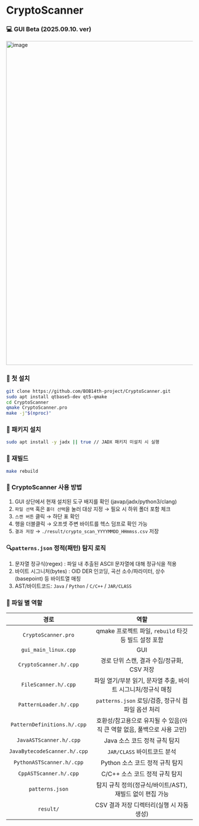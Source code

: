 # CryptoScanner

### 💻 GUI Beta (2025.09.10. ver)
<img width="1918" height="875" alt="image" src="https://github.com/user-attachments/assets/d3ccd4b2-ff03-479c-9be0-2b1bb529ae55" />


### 🔧 첫 설치
``` bash
git clone https://github.com/BOB14th-project/CryptoScanner.git
sudo apt install qtbase5-dev qt5-qmake
cd CryptoScanner
qmake CryptoScanner.pro
make -j"$(nproc)"
```


### 🔧 패키지 설치
``` bash
sudo apt install -y jadx || true // JADX 패키지 미설치 시 실행
```


### 🔧 재빌드
``` bash
make rebuild
```


### 🚀 CryptoScanner 사용 방법
1. GUI 상단에서 현재 설치된 도구 배지를 확인 (javap/jadx/python3/clang)
2. `파일 선택` 혹은 `폴더 선택`을 눌러 대상 지정 → 필요 시 하위 폴더 포함 체크
3. `스캔 버튼` 클릭 → 하단 표 확인
4. 행을 더블클릭 → 오프셋 주변 바이트를 헥스 덤프로 확인 가능
5. `결과 저장` → `./result/crypto_scan_YYYYMMDD_HHmmss.csv` 저장


### 🔍`patterns.json` 정적(패턴) 탐지 로직
1. 문자열 정규식(regex) : 파일 내 추출된 ASCII 문자열에 대해 정규식을 적용
2. 바이트 시그니처(bytes) : OID DER 인코딩, 곡선 소수/파라미터, 상수(basepoint) 등 바이트열 매칭
3. AST/바이트코드: `Java` / `Python` / `C/C++` / `JAR/CLASS`


### 📁 파일 별 역할
| 경로 | 역할 |
|:---:|:---:|
| `CryptoScanner.pro` | qmake 프로젝트 파일, `rebuild` 타깃 등 빌드 설정 포함 |
| `gui_main_linux.cpp` | GUI |
| `CryptoScanner.h/.cpp` | 경로 단위 스캔, 결과 수집/정규화, CSV 저장 |
| `FileScanner.h/.cpp` | 파일 열기/부분 읽기, 문자열 추출, 바이트 시그니처/정규식 매칭  |
| `PatternLoader.h/.cpp` | `patterns.json` 로딩/검증, 정규식 컴파일 옵션 처리 |
| `PatternDefinitions.h/.cpp` | 호환성/참고용으로 유지될 수 있음(아직 큰 역할 없음, 풀백으로 사용 고민) |
| `JavaASTScanner.h/.cpp` | Java 소스 코드 정적 규칙 탐지 |
| `JavaBytecodeScanner.h/.cpp` | `JAR/CLASS` 바이트코드 분석 |
| `PythonASTScanner.h/.cpp` | Python 소스 코드 정적 규칙 탐지 |
| `CppASTScanner.h/.cpp` | C/C++ 소스 코드 정적 규칙 탐지 |
| `patterns.json` | 탐지 규칙 정의(정규식/바이트/AST), 재빌드 없이 편집 가능 |
| `result/` | CSV 결과 저장 디렉터리(실행 시 자동 생성) |
